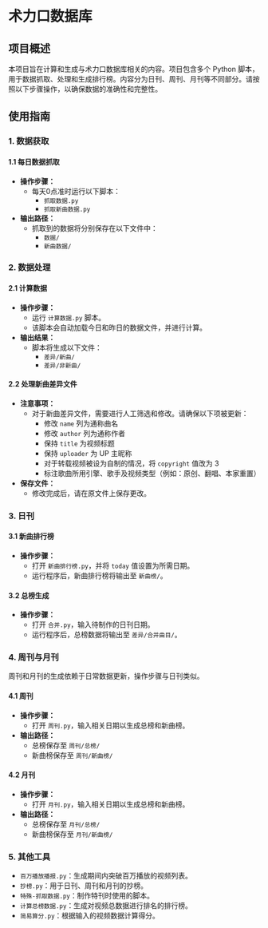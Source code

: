 # 术力口数据库

## 项目概述

本项目旨在计算和生成与术力口数据库相关的内容。项目包含多个 Python 脚本，用于数据抓取、处理和生成排行榜。内容分为日刊、周刊、月刊等不同部分。请按照以下步骤操作，以确保数据的准确性和完整性。

## 使用指南

### 1. 数据获取

#### 1.1 每日数据抓取
- **操作步骤：**
  - 每天0点准时运行以下脚本：
    - `抓取数据.py`
    - `抓取新曲数据.py`
- **输出路径：**
  - 抓取到的数据将分别保存在以下文件中：
    - `数据/`
    - `新曲数据/`

### 2. 数据处理

#### 2.1 计算数据
- **操作步骤：**
  - 运行 `计算数据.py` 脚本。
  - 该脚本会自动加载今日和昨日的数据文件，并进行计算。
- **输出结果：**
  - 脚本将生成以下文件：
    - `差异/新曲/`
    - `差异/非新曲/`

#### 2.2 处理新曲差异文件
- **注意事项：**
  - 对于新曲差异文件，需要进行人工筛选和修改。请确保以下项被更新：
    - 修改 `name` 列为通称曲名
    - 修改 `author` 列为通称作者
    - 保持 `title` 为视频标题
    - 保持 `uploader` 为 UP 主昵称
    - 对于转载视频被设为自制的情况，将 `copyright` 值改为 3
    - 标注歌曲所用引擎、歌手及视频类型（例如：原创、翻唱、本家重置）
- **保存文件：**
  - 修改完成后，请在原文件上保存更改。

### 3. 日刊

#### 3.1 新曲排行榜
- **操作步骤：**
  - 打开 `新曲排行榜.py`，并将 `today` 值设置为所需日期。
  - 运行程序后，新曲排行榜将输出至 `新曲榜/`。

#### 3.2 总榜生成
- **操作步骤：**
  - 打开 `合并.py`，输入待制作的日刊日期。
  - 运行程序后，总榜数据将输出至 `差异/合并曲目/`。

### 4. 周刊与月刊

周刊和月刊的生成依赖于日常数据更新，操作步骤与日刊类似。

#### 4.1 周刊
- **操作步骤：**
  - 打开 `周刊.py`，输入相关日期以生成总榜和新曲榜。
- **输出路径：**
  - 总榜保存至 `周刊/总榜/`
  - 新曲榜保存至 `周刊/新曲榜/`

#### 4.2 月刊
- **操作步骤：**
  - 打开 `月刊.py`，输入相关日期以生成总榜和新曲榜。
- **输出路径：**
  - 总榜保存至 `月刊/总榜/`
  - 新曲榜保存至 `月刊/新曲榜/`

### 5. 其他工具

- `百万播放播报.py`：生成期间内突破百万播放的视频列表。
- `抄榜.py`：用于日刊、周刊和月刊的抄榜。
- `特殊-抓取数据.py`：制作特刊时使用的脚本。
- `计算总榜数据.py`：生成对视频总数据进行排名的排行榜。
- `简易算分.py`：根据输入的视频数据计算得分。
